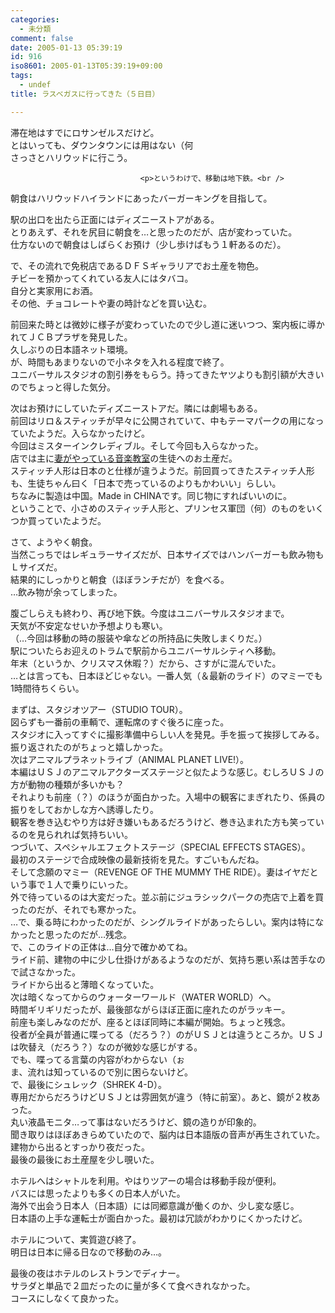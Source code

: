 ```yaml
---
categories:
  - 未分類
comment: false
date: 2005-01-13 05:39:19
id: 916
iso8601: 2005-01-13T05:39:19+09:00
tags:
  - undef
title: ラスベガスに行ってきた（５日目）

---
```


<div class="entry-body">
                                 <p>滞在地はすでにロサンゼルスだけど。<br />
とはいっても、ダウンタウンには用はない（何<br />
さっさとハリウッドに行こう。</p>
                              
                                 <p>というわけで、移動は地下鉄。<br />
朝食はハリウッドハイランドにあったバーガーキングを目指して。</p>

<p>駅の出口を出たら正面にはディズニーストアがある。<br />
とりあえず、それを尻目に朝食を…と思ったのだが、店が変わっていた。<br />
仕方ないので朝食はしばらくお預け（少し歩けばもう１軒あるのだ）。</p>

<p>で、その流れで免税店であるＤＦＳギャラリアでお土産を物色。<br />
チビーを預かってくれている友人にはタバコ。<br />
自分と実家用にお酒。<br />
その他、チョコレートや妻の時計などを買い込む。</p>

<p>前回来た時とは微妙に様子が変わっていたので少し道に迷いつつ、案内板に導かれてＪＣＢプラザを発見した。<br />
久しぶりの日本語ネット環境。<br />
が、時間もあまりないので小ネタを入れる程度で終了。<br />
ユニバーサルスタジオの割引券をもらう。持ってきたヤツよりも割引額が大きいのでちょっと得した気分。</p>

<p>次はお預けにしていたディズニーストアだ。隣には劇場もある。<br />
前回はリロ＆スティッチが早々に公開されていて、中もテーマパークの用になっていたようだ。入らなかったけど。<br />
今回はミスターインクレディブル。そして今回も入らなかった。<br />
店では主に<a href="http://nishimiyahara.com">妻がやっている音楽教室</a>の生徒へのお土産だ。<br />
スティッチ人形は日本のと仕様が違うようだ。前回買ってきたスティッチ人形も、生徒ちゃん曰く「日本で売っているのよりもかわいい」らしい。<br />
ちなみに製造は中国。Made in CHINAです。同じ物にすればいいのに。<br />
ということで、小さめのスティッチ人形と、プリンセス軍団（何）のものをいくつか買っていたようだ。</p>

<p>さて、ようやく朝食。<br />
当然こっちではレギュラーサイズだが、日本サイズではハンバーガーも飲み物もＬサイズだ。<br />
結果的にしっかりと朝食（ほぼランチだが）を食べる。<br />
…飲み物が余ってしまった。</p>

<p>腹ごしらえも終わり、再び地下鉄。今度はユニバーサルスタジオまで。<br />
天気が不安定なせいか予想よりも寒い。<br />
（…今回は移動の時の服装や傘などの所持品に失敗しまくりだ。）<br />
駅についたらお迎えのトラムで駅前からユニバーサルシティへ移動。<br />
年末（というか、クリスマス休暇？）だから、さすがに混んでいた。<br />
…とは言っても、日本ほどじゃない。一番人気（＆最新のライド）のマミーでも1時間待ちくらい。</p>

<p>まずは、スタジオツアー（STUDIO TOUR）。<br />
図らずも一番前の車輌で、運転席のすぐ後ろに座った。<br />
スタジオに入ってすぐに撮影準備中らしい人を発見。手を振って挨拶してみる。振り返されたのがちょっと嬉しかった。<br />
次はアニマルプラネットライブ（ANIMAL PLANET LIVE!）。<br />
本編はＵＳＪのアニマルアクターズステージと似たような感じ。むしろＵＳＪの方が動物の種類が多いかも？<br />
それよりも前座（？）のほうが面白かった。入場中の観客にまぎれたり、係員の振りをしておかしな方へ誘導したり。<br />
観客を巻き込むやり方は好き嫌いもあるだろうけど、巻き込まれた方も笑っているのを見られれば気持ちいい。<br />
つづいて、スペシャルエフェクトステージ（SPECIAL EFFECTS STAGES）。<br />
最初のステージで合成映像の最新技術を見た。すごいもんだね。<br />
そして念願のマミー（REVENGE OF THE MUMMY THE RIDE）。妻はイヤだという事で１人で乗りにいった。<br />
外で待っているのは大変だった。並ぶ前にジュラシックパークの売店で上着を買ったのだが、それでも寒かった。<br />
…で、乗る時にわかったのだが、シングルライドがあったらしい。案内は特になかったと思ったのだが…残念。<br />
で、このライドの正体は…自分で確かめてね。<br />
ライド前、建物の中に少し仕掛けがあるようなのだが、気持ち悪い系は苦手なので試さなかった。<br />
ライドから出ると薄暗くなっていた。<br />
次は暗くなってからのウォーターワールド（WATER WORLD）へ。<br />
時間ギリギリだったが、最後部ながらほぼ正面に座れたのがラッキー。<br />
前座も楽しみなのだが、座るとほぼ同時に本編が開始。ちょっと残念。<br />
役者が全員が普通に喋ってる（だろう？）のがＵＳＪとは違うところか。ＵＳＪは吹替え（だろう？）なのが微妙な感じがする。<br />
でも、喋ってる言葉の内容がわからない（ぉ<br />
ま、流れは知っているので別に困らないけど。<br />
で、最後にシュレック（SHREK 4-D）。<br />
専用だからだろうけどＵＳＪとは雰囲気が違う（特に前室）。あと、鏡が２枚あった。<br />
丸い液晶モニタ…って事はないだろうけど、鏡の造りが印象的。<br />
聞き取りはほぼあきらめていたので、脳内は日本語版の音声が再生されていた。<br />
建物から出るとすっかり夜だった。<br />
最後の最後にお土産屋を少し覗いた。</p>

<p>ホテルへはシャトルを利用。やはりツアーの場合は移動手段が便利。<br />
バスには思ったよりも多くの日本人がいた。<br />
海外で出会う日本人（日本語）には同郷意識が働くのか、少し変な感じ。<br />
日本語の上手な運転士が面白かった。最初は冗談がわかりにくかったけど。</p>

<p>ホテルについて、実質遊び終了。<br />
明日は日本に帰る日なので移動のみ…。</p>

<p>最後の夜はホテルのレストランでディナー。<br />
サラダと単品で２皿だったのに量が多くて食べきれなかった。<br />
コースにしなくて良かった。</p>
                              </div>    	